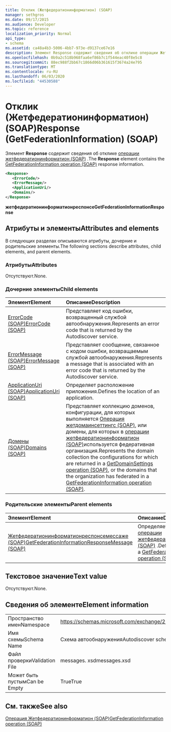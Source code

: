 ```yaml
---
title: Отклик (Жетфедератионинформатион) (SOAP)
manager: sethgros
ms.date: 09/17/2015
ms.audience: Developer
ms.topic: reference
localization_priority: Normal
api_type:
- schema
ms.assetid: ca48a4b3-5006-4bb7-973e-d9137ce67e16
description: Элемент Response содержит сведения об отклике операции Жетфедератионинформатион (SOAP).
ms.openlocfilehash: 0b9a2c518b968faa6ef86b7c1f544eac40f8e5c8
ms.sourcegitcommit: 88ec988f2bb67c1866d06b361615f3674a24e795
ms.translationtype: MT
ms.contentlocale: ru-RU
ms.lasthandoff: 06/03/2020
ms.locfileid: "44530588"
---
```

# <a name="response-getfederationinformation-soap"></a><span data-ttu-id="b9377-103">Отклик (Жетфедератионинформатион) (SOAP)</span><span class="sxs-lookup"><span data-stu-id="b9377-103">Response (GetFederationInformation) (SOAP)</span></span>

<span data-ttu-id="b9377-104">Элемент **Response** содержит сведения об отклике [операции жетфедератионинформатион (SOAP)](getfederationinformation-operation-soap.md) .</span><span class="sxs-lookup"><span data-stu-id="b9377-104">The **Response** element contains the [GetFederationInformation operation (SOAP)](getfederationinformation-operation-soap.md) response information.</span></span> 
  
```XML
<Response>
   <ErrorCode/>
   <ErrorMessage/>
   <ApplicationUri/>
   <Domains/>
</Response>
```

 <span data-ttu-id="b9377-105">**жетфедератионинформатионреспонсе**</span><span class="sxs-lookup"><span data-stu-id="b9377-105">**GetFederationInformationResponse**</span></span>
## <a name="attributes-and-elements"></a><span data-ttu-id="b9377-106">Атрибуты и элементы</span><span class="sxs-lookup"><span data-stu-id="b9377-106">Attributes and elements</span></span>

<span data-ttu-id="b9377-107">В следующих разделах описываются атрибуты, дочерние и родительские элементы.</span><span class="sxs-lookup"><span data-stu-id="b9377-107">The following sections describe attributes, child elements, and parent elements.</span></span>
  
### <a name="attributes"></a><span data-ttu-id="b9377-108">Атрибуты</span><span class="sxs-lookup"><span data-stu-id="b9377-108">Attributes</span></span>

<span data-ttu-id="b9377-109">Отсутствуют.</span><span class="sxs-lookup"><span data-stu-id="b9377-109">None.</span></span>
  
### <a name="child-elements"></a><span data-ttu-id="b9377-110">Дочерние элементы</span><span class="sxs-lookup"><span data-stu-id="b9377-110">Child elements</span></span>

|<span data-ttu-id="b9377-111">**Элемент**</span><span class="sxs-lookup"><span data-stu-id="b9377-111">**Element**</span></span>|<span data-ttu-id="b9377-112">**Описание**</span><span class="sxs-lookup"><span data-stu-id="b9377-112">**Description**</span></span>|
|:-----|:-----|
|[<span data-ttu-id="b9377-113">ErrorCode (SOAP)</span><span class="sxs-lookup"><span data-stu-id="b9377-113">ErrorCode (SOAP)</span></span>](errorcode-soap.md) <br/> |<span data-ttu-id="b9377-114">Представляет код ошибки, возвращенный службой автообнаружения.</span><span class="sxs-lookup"><span data-stu-id="b9377-114">Represents an error code that is returned by the Autodiscover service.</span></span>  <br/> |
|[<span data-ttu-id="b9377-115">ErrorMessage (SOAP)</span><span class="sxs-lookup"><span data-stu-id="b9377-115">ErrorMessage (SOAP)</span></span>](errormessage-soap.md) <br/> |<span data-ttu-id="b9377-116">Представляет сообщение, связанное с кодом ошибки, возвращаемым службой автообнаружения.</span><span class="sxs-lookup"><span data-stu-id="b9377-116">Represents a message that is associated with an error code that is returned by the Autodiscover service.</span></span>  <br/> |
|[<span data-ttu-id="b9377-117">ApplicationUri (SOAP)</span><span class="sxs-lookup"><span data-stu-id="b9377-117">ApplicationUri (SOAP)</span></span>](applicationuri-soap.md) <br/> |<span data-ttu-id="b9377-118">Определяет расположение приложения.</span><span class="sxs-lookup"><span data-stu-id="b9377-118">Defines the location of an application.</span></span>  <br/> |
|[<span data-ttu-id="b9377-119">Домены (SOAP)</span><span class="sxs-lookup"><span data-stu-id="b9377-119">Domains (SOAP)</span></span>](domains-soap.md) <br/> |<span data-ttu-id="b9377-120">Представляет коллекцию доменов, конфигурации, для которых выполняется [Операция жетдомаинсеттингс (SOAP)](getdomainsettings-operation-soap.md), или домены, для которых в [операции жетфедератионинформатион (SOAP)](getfederationinformation-operation-soap.md)используется федеративная организация.</span><span class="sxs-lookup"><span data-stu-id="b9377-120">Represents the domain collection the configurations for which are returned in a [GetDomainSettings operation (SOAP)](getdomainsettings-operation-soap.md), or the domains that the organization has federated in a [GetFederationInformation operation (SOAP)](getfederationinformation-operation-soap.md).</span></span>  <br/> |
   
### <a name="parent-elements"></a><span data-ttu-id="b9377-121">Родительские элементы</span><span class="sxs-lookup"><span data-stu-id="b9377-121">Parent elements</span></span>

|<span data-ttu-id="b9377-122">**Элемент**</span><span class="sxs-lookup"><span data-stu-id="b9377-122">**Element**</span></span>|<span data-ttu-id="b9377-123">**Описание**</span><span class="sxs-lookup"><span data-stu-id="b9377-123">**Description**</span></span>|
|:-----|:-----|
|[<span data-ttu-id="b9377-124">Жетфедератионинформатионреспонсемессаже (SOAP)</span><span class="sxs-lookup"><span data-stu-id="b9377-124">GetFederationInformationResponseMessage (SOAP)</span></span>](getfederationinformationresponsemessage-soap.md) <br/> |<span data-ttu-id="b9377-125">Определяет ответ на запрос [операции жетфедератионинформатион (SOAP)](getfederationinformation-operation-soap.md) .</span><span class="sxs-lookup"><span data-stu-id="b9377-125">Defines a response to a [GetFederationInformation operation (SOAP)](getfederationinformation-operation-soap.md) request.</span></span>  <br/> |
   
## <a name="text-value"></a><span data-ttu-id="b9377-126">Текстовое значение</span><span class="sxs-lookup"><span data-stu-id="b9377-126">Text value</span></span>

<span data-ttu-id="b9377-127">Отсутствуют.</span><span class="sxs-lookup"><span data-stu-id="b9377-127">None.</span></span>
  
## <a name="element-information"></a><span data-ttu-id="b9377-128">Сведения об элементе</span><span class="sxs-lookup"><span data-stu-id="b9377-128">Element information</span></span>

|||
|:-----|:-----|
|<span data-ttu-id="b9377-129">Пространство имен</span><span class="sxs-lookup"><span data-stu-id="b9377-129">Namespace</span></span>  <br/> |https://schemas.microsoft.com/exchange/2010/Autodiscover  <br/> |
|<span data-ttu-id="b9377-130">Имя схемы</span><span class="sxs-lookup"><span data-stu-id="b9377-130">Schema Name</span></span>  <br/> |<span data-ttu-id="b9377-131">Схема автообнаружения</span><span class="sxs-lookup"><span data-stu-id="b9377-131">Autodiscover schema</span></span>  <br/> |
|<span data-ttu-id="b9377-132">Файл проверки</span><span class="sxs-lookup"><span data-stu-id="b9377-132">Validation File</span></span>  <br/> |<span data-ttu-id="b9377-133">messages. xsd</span><span class="sxs-lookup"><span data-stu-id="b9377-133">messages.xsd</span></span>  <br/> |
|<span data-ttu-id="b9377-134">Может быть пустым</span><span class="sxs-lookup"><span data-stu-id="b9377-134">Can be Empty</span></span>  <br/> |<span data-ttu-id="b9377-135">True</span><span class="sxs-lookup"><span data-stu-id="b9377-135">True</span></span>  <br/> |
   
## <a name="see-also"></a><span data-ttu-id="b9377-136">См. также</span><span class="sxs-lookup"><span data-stu-id="b9377-136">See also</span></span>



[<span data-ttu-id="b9377-137">Операция Жетфедератионинформатион (SOAP)</span><span class="sxs-lookup"><span data-stu-id="b9377-137">GetFederationInformation operation (SOAP)</span></span>](getfederationinformation-operation-soap.md)

